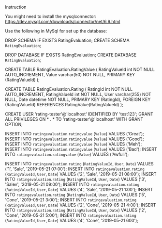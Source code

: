 Instruction

You might need to install the mysqlconnector:
https://dev.mysql.com/downloads/connector/net/6.9.html

Use the following in MySql for set up the database:

DROP SCHEMA IF EXISTS RatingEvaluation;
CREATE SCHEMA `RatingEvaluation`;

DROP DATABASE IF EXISTS RatingEvaluation;
CREATE DATABASE `RatingEvaluation`;

CREATE TABLE RatingEvaluation.RatingValue (
    RatingValueId int NOT NULL AUTO_INCREMENT,
	Value varchar(50) NOT NULL,
    PRIMARY KEY (RatingValueId)
);

CREATE TABLE RatingEvaluation.Rating (
    RatingId int NOT NULL AUTO_INCREMENT,
	RatingValueId int NOT NULL,
    User varchar(255) NOT NULL,
    Date datetime NOT NULL,
    PRIMARY KEY (RatingId),
	FOREIGN KEY (RatingValueId) REFERENCES RatingValue(RatingValueId)
);

CREATE USER 'rating-tester'@'localhost' IDENTIFIED BY 'test123';
GRANT ALL PRIVILEGES ON * . * TO 'rating-tester'@'localhost' WITH GRANT OPTION;

INSERT INTO `ratingevaluation`.`ratingvalue` (`Value`) VALUES ('Great');
INSERT INTO `ratingevaluation`.`ratingvalue` (`Value`) VALUES ('Good');
INSERT INTO `ratingevaluation`.`ratingvalue` (`Value`) VALUES ('Meh');
INSERT INTO `ratingevaluation`.`ratingvalue` (`Value`) VALUES ('Bad');
INSERT INTO `ratingevaluation`.`ratingvalue` (`Value`) VALUES ('Awfull');

INSERT INTO `ratingevaluation`.`rating` (`RatingValueId`, `User`, `Date`) VALUES ('1', 'Sale', '2019-05-21 07:00');
INSERT INTO `ratingevaluation`.`rating` (`RatingValueId`, `User`, `Date`) VALUES ('2', 'Sale', '2019-05-21 08:00');
INSERT INTO `ratingevaluation`.`rating` (`RatingValueId`, `User`, `Date`) VALUES ('3', 'Salev', '2019-05-21 09:00');
INSERT INTO `ratingevaluation`.`rating` (`RatingValueId`, `User`, `Date`) VALUES ('4', 'Sale', '2019-05-21 1:00');
INSERT INTO `ratingevaluation`.`rating` (`RatingValueId`, `User`, `Date`) VALUES ('5', 'Cone', '2019-05-21 3:00');
INSERT INTO `ratingevaluation`.`rating` (`RatingValueId`, `User`, `Date`) VALUES ('2', 'Cone', '2019-05-21 4:00');
INSERT INTO `ratingevaluation`.`rating` (`RatingValueId`, `User`, `Date`) VALUES ('2', 'Cone', '2019-05-21 5:00');
INSERT INTO `ratingevaluation`.`rating` (`RatingValueId`, `User`, `Date`) VALUES ('4', 'Cone', '2019-05-21 600');

